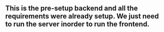 ## This is the pre-setup backend and all the requirements were already setup. We just need to run the server inorder to run the frontend.
